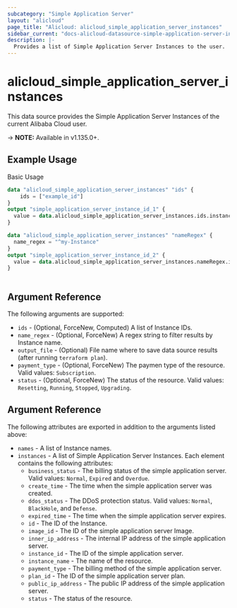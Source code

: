 ```yaml
---
subcategory: "Simple Application Server"
layout: "alicloud"
page_title: "Alicloud: alicloud_simple_application_server_instances"
sidebar_current: "docs-alicloud-datasource-simple-application-server-instances"
description: |-
  Provides a list of Simple Application Server Instances to the user.
---
```


# alicloud\_simple\_application\_server\_instances

This data source provides the Simple Application Server Instances of the current Alibaba Cloud user.

-> **NOTE:** Available in v1.135.0+.

## Example Usage

Basic Usage

```terraform
data "alicloud_simple_application_server_instances" "ids" {
	ids = ["example_id"]
}
output "simple_application_server_instance_id_1" {
  value = data.alicloud_simple_application_server_instances.ids.instances.0.id
}

data "alicloud_simple_application_server_instances" "nameRegex" {
  name_regex = "^my-Instance"
}
output "simple_application_server_instance_id_2" {
  value = data.alicloud_simple_application_server_instances.nameRegex.instances.0.id
}
            
```

## Argument Reference

The following arguments are supported:

* `ids` - (Optional, ForceNew, Computed)  A list of Instance IDs.
* `name_regex` - (Optional, ForceNew) A regex string to filter results by Instance name.
* `output_file` - (Optional) File name where to save data source results (after running `terraform plan`).
* `payment_type` - (Optional, ForceNew) The paymen type of the resource. Valid values: `Subscription`.
* `status` - (Optional, ForceNew) The status of the resource. Valid values: `Resetting`, `Running`, `Stopped`, `Upgrading`.

## Argument Reference

The following attributes are exported in addition to the arguments listed above:

* `names` - A list of Instance names.
* `instances` - A list of Simple Application Server Instances. Each element contains the following attributes:
	* `business_status` - The billing status of the simple application server. Valid values: `Normal`, `Expired` and `Overdue`.
	* `create_time` - The time when the simple application server was created.
	* `ddos_status` - The DDoS protection status. Valid values: `Normal`, `BlackHole`, and `Defense`.
	* `expired_time` - The time when the simple application server expires.
	* `id` - The ID of the Instance.
	* `image_id` - The ID of the simple application server Image.
	* `inner_ip_address` - The internal IP address of the simple application server.
	* `instance_id` - The ID of the simple application server.
	* `instance_name` - The name of the resource.
	* `payment_type` - The billing method of the simple application server.
	* `plan_id` - The ID of the simple application server plan.
	* `public_ip_address` - The public IP address of the simple application server.
	* `status` - The status of the resource.